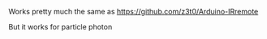 Works pretty much the same as https://github.com/z3t0/Arduino-IRremote

But it works for particle photon